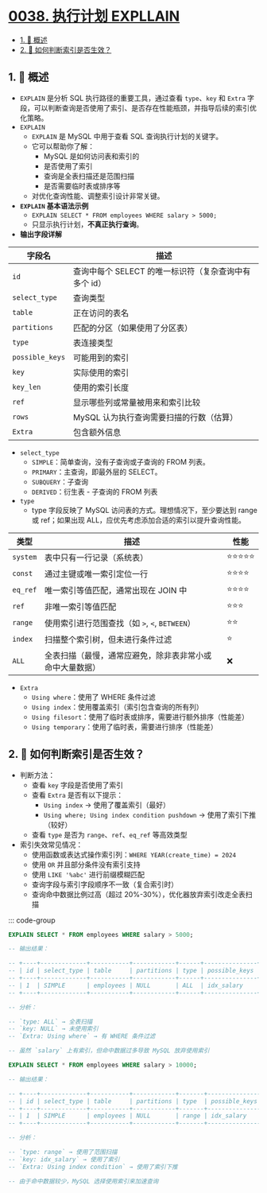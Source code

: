 # [0038. 执行计划 EXPLLAIN](https://github.com/Tdahuyou/TNotes.sql/tree/main/notes/0038.%20%E6%89%A7%E8%A1%8C%E8%AE%A1%E5%88%92%20EXPLLAIN)

<!-- region:toc -->

- [1. 📝 概述](#1--概述)
- [2. 🤔 如何判断索引是否生效？](#2--如何判断索引是否生效)

<!-- endregion:toc -->

## 1. 📝 概述

- `EXPLAIN` 是分析 SQL 执行路径的重要工具，通过查看 `type`、`key` 和 `Extra` 字段，可以判断查询是否使用了索引、是否存在性能瓶颈，并指导后续的索引优化策略。
- `EXPLAIN`
  - `EXPLAIN` 是 MySQL 中用于查看 SQL 查询执行计划的关键字。
  - 它可以帮助你了解：
    - MySQL 是如何访问表和索引的
    - 是否使用了索引
    - 查询是全表扫描还是范围扫描
    - 是否需要临时表或排序等
  - 对优化查询性能、调整索引设计非常关键。
- **`EXPLAIN` 基本语法示例**
  - `EXPLAIN SELECT * FROM employees WHERE salary > 5000;`
  - 只显示执行计划，**不真正执行查询**。
- **输出字段详解**

| 字段名          | 描述                                                  |
| --------------- | ----------------------------------------------------- |
| `id`            | 查询中每个 SELECT 的唯一标识符（复杂查询中有多个 id） |
| `select_type`   | 查询类型                                              |
| `table`         | 正在访问的表名                                        |
| `partitions`    | 匹配的分区（如果使用了分区表）                        |
| `type`          | 表连接类型                                            |
| `possible_keys` | 可能用到的索引                                        |
| `key`           | 实际使用的索引                                        |
| `key_len`       | 使用的索引长度                                        |
| `ref`           | 显示哪些列或常量被用来和索引比较                      |
| `rows`          | MySQL 认为执行查询需要扫描的行数（估算）              |
| `Extra`         | 包含额外信息                                          |

- `select_type`
  - `SIMPLE`：简单查询，没有子查询或子查询的 FROM 列表。
  - `PRIMARY`：主查询，即最外层的 SELECT。
  - `SUBQUERY`：子查询
  - `DERIVED`：衍生表 - 子查询的 FROM 列表
- `type`
  - type 字段反映了 MySQL 访问表的方式。理想情况下，至少要达到 range 或 ref；如果出现 ALL，应优先考虑添加合适的索引以提升查询性能。

| 类型 | 描述 | 性能 |
| --- | --- | --- |
| `system` | 表中只有一行记录（系统表） | ⭐⭐⭐⭐⭐ |
| `const` | 通过主键或唯一索引定位一行 | ⭐⭐⭐⭐ |
| `eq_ref` | 唯一索引等值匹配，通常出现在 JOIN 中 | ⭐⭐⭐⭐ |
| `ref` | 非唯一索引等值匹配 | ⭐⭐⭐ |
| `range` | 使用索引进行范围查找（如 `>`, `<`, `BETWEEN`） | ⭐⭐ |
| `index` | 扫描整个索引树，但未进行条件过滤 | ⭐ |
| `ALL` | 全表扫描（最慢，通常应避免，除非表非常小或命中大量数据） | ❌ |

- `Extra`
  - `Using where`：使用了 WHERE 条件过滤
  - `Using index`：使用覆盖索引（索引包含查询的所有列）
  - `Using filesort`：使用了临时表或排序，需要进行额外排序（性能差）
  - `Using temporary`：使用了临时表，需要进行排序（性能差）

## 2. 🤔 如何判断索引是否生效？

- 判断方法：
  - 查看 `key` 字段是否使用了索引
  - 查看 `Extra` 是否有以下提示：
    - `Using index` → 使用了覆盖索引（最好）
    - `Using where; Using index condition pushdown` → 使用了索引下推（较好）
  - 查看 `type` 是否为 `range`、`ref`、`eq_ref` 等高效类型
- 索引失效常见情况：
  - 使用函数或表达式操作索引列：`WHERE YEAR(create_time) = 2024`
  - 使用 `OR` 并且部分条件没有索引支持
  - 使用 `LIKE '%abc'` 进行前缀模糊匹配
  - 查询字段与索引字段顺序不一致（复合索引时）
  - 查询命中数据比例过高（超过 20%-30%），优化器放弃索引改走全表扫描

::: code-group

```sql [走全表扫描]
EXPLAIN SELECT * FROM employees WHERE salary > 5000;

-- 输出结果：

-- +----+-------------+-----------+------------+------+---------------+------+---------+------+------+----------+-------------+
-- | id | select_type | table     | partitions | type | possible_keys | key  | key_len | ref  | rows | filtered | Extra       |
-- +----+-------------+-----------+------------+------+---------------+------+---------+------+------+----------+-------------+
-- | 1  | SIMPLE      | employees | NULL       | ALL  | idx_salary    | NULL | NULL    | NULL | 1000 |   100.00 | Using where |
-- +----+-------------+-----------+------------+------+---------------+------+---------+------+------+----------+-------------+

-- 分析：

-- `type: ALL` → 全表扫描
-- `key: NULL` → 未使用索引
-- `Extra: Using where` → 有 WHERE 条件过滤

-- 虽然 `salary` 上有索引，但命中数据过多导致 MySQL 放弃使用索引
```

```sql [走索引]
EXPLAIN SELECT * FROM employees WHERE salary > 10000;

-- 输出结果：

-- +----+-------------+-----------+------------+-------+---------------+--------------+---------+------+------+----------+-----------------------+
-- | id | select_type | table     | partitions | type  | possible_keys | key          | key_len | ref  | rows | filtered | Extra                 |
-- +----+-------------+-----------+------------+-------+---------------+--------------+---------+------+------+----------+-----------------------+
-- | 1  | SIMPLE      | employees | NULL       | range | idx_salary    | idx_salary   | 5       | NULL |  100 |   100.00 | Using index condition |
-- +----+-------------+-----------+------------+-------+---------------+--------------+---------+------+------+----------+-----------------------+

-- 分析：

-- `type: range` → 使用了范围扫描
-- `key: idx_salary` → 使用了索引
-- `Extra: Using index condition` → 使用了索引下推

-- 由于命中数据较少，MySQL 选择使用索引来加速查询
```
